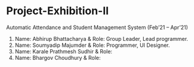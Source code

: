 # Project-Exhibition-II
Automatic Attendance and Student Management System (Feb’21 – Apr’21)

1.  Name: Abhirup Bhattacharya  &   Role: Group Leader, Lead programmer.
2.  Name: Soumyadip Majumder  &  Role: Programmer, UI Designer.
3.  Name: Karale Prathmesh Sudhir  &  Role:
4.  Name: Bhargov Choudhury  &  Role:  
